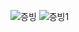 ![증빙](https://user-images.githubusercontent.com/72604908/222958238-b7f1bcd5-bcac-420e-a1ec-019265b7296a.PNG)
![증빙1](https://user-images.githubusercontent.com/72604908/222958237-6d583aae-daf9-48a3-9edc-b437c7e89a82.PNG)
